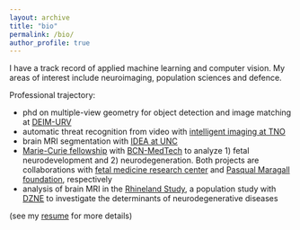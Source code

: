 ```yaml
---
layout: archive
title: "bio"
permalink: /bio/
author_profile: true
---
```


I have a track record of applied machine learning and computer vision.
My areas of interest include neuroimaging, population sciences and defence.

Professional trajectory:
- phd on multiple-view geometry for object detection and image matching at [DEIM-URV](http://deim.urv.cat/)
- automatic threat recognition from video with [intelligent imaging at TNO](https://www.tno.nl/en/focus-areas/defence-safety-security/expertise-groups/intelligent-imaging/)
- brain MRI segmentation with [IDEA at UNC](https://www.med.unc.edu/bric/ideagroup/)
- [Marie-Curie fellowship](https://ec.europa.eu/research/mariecurieactions/actions/individual-fellowships_en) with [BCN-MedTech](https://www.upf.edu/web/bcn-medtech/) to analyze 1) fetal neurodevelopment and 2) neurodegeneration. Both projects are collaborations with [fetal medicine research center](http://medicinafetalbarcelona.org/) and [Pasqual Maragall foundation](https://fpmaragall.org/en/), respectively
- analysis of brain MRI in the [Rhineland Study](https://www.rheinland-studie.de/), a population study with [DZNE](https://www.dzne.de/en/research/research-areas/population-health-sciences/) to investigate the determinants of neurodegenerative diseases

(see my [resume](/files/sanroma_resume.pdf) for more details)
